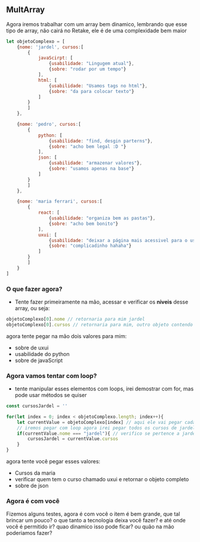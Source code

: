 ## MultArray

Agora iremos trabalhar com um array bem dinamico, lembrando que esse tipo de array, não cairá no Retake, ele é de uma complexidade bem maior

```javaScript
let objetoComplexo = [
    {nome: 'jardel', cursos:[ 
        {
            javaScirpt: [
                {usabilidade: "Lingugem atual"}, 
                {sobre: "rodar por um tempo"}
            ], 
            html: [ 
                {usabilidade: "Usamos tags no html"}, 
                {sobre: "da para colocar texto"}
            ] 
        }
        ] 
    },

    {nome: 'pedro', cursos:[ 
        {
            python: [
                {usabilidade: "find, desgin parterns"}, 
                {sobre: "acho bem legal :D "}
            ], 
            json: [ 
                {usabilidade: "armazenar valores"}, 
                {sobre: "usamos apenas na base"}
            ] 
        }
        ] 
    },

    {nome: 'maria ferrari', cursos:[ 
        {
            react: [
                {usabilidade: "organiza bem as pastas"}, 
                {sobre: "acho bem bonito"}
            ], 
            uxui: [ 
                {usabilidade: "deixar a página mais acessivel para o user"}, 
                {sobre: "complicadinho hahaha"}
            ] 
        }
        ] 
    }
]
```


### O que fazer agora?

* Tente fazer primeiramente na mão, acessar e verificar os **niveis** desse array, ou seja:
```javaScript
objetoComplexo[0].nome // retornaria para mim jardel
objetoComplexo[0].cursos // retornaria para mim, outro objeto contendo dois cursos(duas chaves), javaScript e HTML que são novamente arrays de objetos
```
agora tente pegar na mão dois valores para mim:

* sobre de uxui
* usabilidade do python
* sobre de javaScript

### Agora vamos tentar com loop?

* tente manipular esses elementos com loops, irei demostrar com for, mas pode usar métodos se quiser

```javaScript
const cursosJardel = ''

for(let index = 0; index < objetoComplexo.length; index++){
    let currentValue = objetoComplexo[index] // aqui ele vai pegar cada um dos usuarios e todos os seus atributos
    // iremos pegar com loop agora irei pegar todos os cursos de jardel
    if(currentValue.nome === "jardel"){ // verifico se pertence a jardel
        cursosJardel = currentValue.cursos
    }
}
```

agora tente você pegar esses valores:

* Cursos da maria
* verificar quem tem o curso chamado uxui e retornar o objeto completo 
* sobre de json


### Agora é com você

Fizemos alguns testes, agora é com você o item é bem grande, que tal brincar um pouco? o que tanto a tecnologia deixa você fazer? e até onde você é permitido ir? quao dinamico isso pode ficar? ou quão na mão poderiamos fazer?
